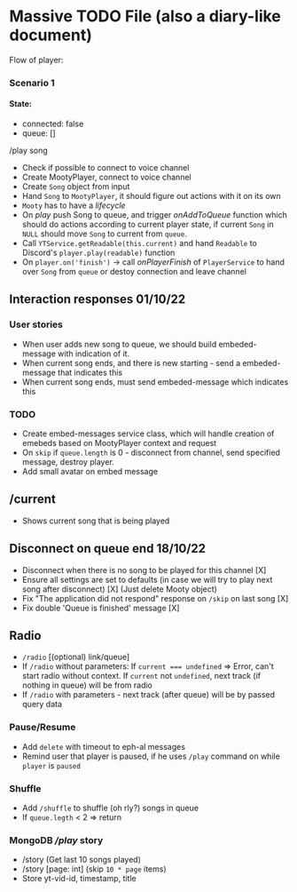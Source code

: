 # Massive TODO File (also a diary-like document)

Flow of player:

### Scenario 1

#### State:

- connected: false
- queue: []

/play song

- Check if possible to connect to voice channel
- Create MootyPlayer, connect to voice channel
- Create `Song` object from input
- Hand `Song` to `MootyPlayer`, it should figure out actions with it on its own
- `Mooty` has to have a _lifecycle_
- On _play_ push Song to queue, and trigger _onAddToQueue_ function which should do actions according to current player state, if current `Song` in `NULL` should move `Song` to current from `queue`.
- Call `YTService.getReadable(this.current)` and hand `Readable` to Discord's `player.play(readable)` function
- On `player.on('finish')` -> call _onPlayerFinish_ of `PlayerService` to hand over `Song` from `queue` or destoy connection and leave channel

## Interaction responses 01/10/22

### User stories

- When user adds new song to queue, we should build embeded-message with indication of it.
- When current song ends, and there is new starting - send a embeded-message that indicates this
- When current song ends, must send embeded-message which indicates this

### TODO

- Create embed-messages service class, which will handle creation of emebeds based on MootyPlayer context and request
- On `skip` if `queue.length` is 0 - disconnect from channel, send specified message, destroy player.
- Add small avatar on embed message

## /current

- Shows current song that is being played

## Disconnect on queue end 18/10/22

- Disconnect when there is no song to be played for this channel [X]
- Ensure all settings are set to defaults (in case we will try to play next song after disconnect) [X] (Just delete Mooty object)
- Fix "The application did not respond" response on `/skip` on last song [X]
- Fix double 'Queue is finished' message [X]

## Radio

- `/radio` [(optional) link/queue]
- If `/radio` without parameters: If `current === undefined` => Error, can't start radio without context. If `current` not `undefined`, next track (if nothing in queue) will be from radio
- If `/radio` with parameters - next track (after queue) will be by passed query data

### Pause/Resume

- Add `delete` with timeout to eph-al messages
- Remind user that player is paused, if he uses `/play` command on while `player` is `paused`

### Shuffle

- Add `/shuffle` to shuffle (oh rly?) songs in queue
- If `queue.legth` < 2 => return

### MongoDB _/play_ story

- /story (Get last 10 songs played)
- /story [page: int] (skip `10 * page` items)
- Store yt-vid-id, timestamp, title
